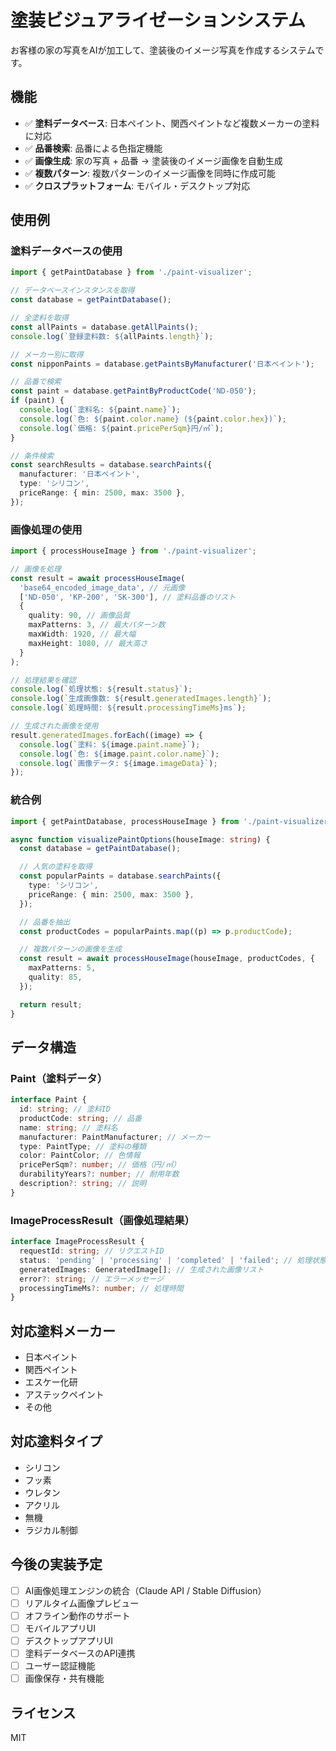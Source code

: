 # 塗装ビジュアライゼーションシステム

お客様の家の写真をAIが加工して、塗装後のイメージ写真を作成するシステムです。

## 機能

- ✅ **塗料データベース**: 日本ペイント、関西ペイントなど複数メーカーの塗料に対応
- ✅ **品番検索**: 品番による色指定機能
- ✅ **画像生成**: 家の写真 + 品番 → 塗装後のイメージ画像を自動生成
- ✅ **複数パターン**: 複数パターンのイメージ画像を同時に作成可能
- ✅ **クロスプラットフォーム**: モバイル・デスクトップ対応

## 使用例

### 塗料データベースの使用

```typescript
import { getPaintDatabase } from './paint-visualizer';

// データベースインスタンスを取得
const database = getPaintDatabase();

// 全塗料を取得
const allPaints = database.getAllPaints();
console.log(`登録塗料数: ${allPaints.length}`);

// メーカー別に取得
const nipponPaints = database.getPaintsByManufacturer('日本ペイント');

// 品番で検索
const paint = database.getPaintByProductCode('ND-050');
if (paint) {
  console.log(`塗料名: ${paint.name}`);
  console.log(`色: ${paint.color.name} (${paint.color.hex})`);
  console.log(`価格: ${paint.pricePerSqm}円/㎡`);
}

// 条件検索
const searchResults = database.searchPaints({
  manufacturer: '日本ペイント',
  type: 'シリコン',
  priceRange: { min: 2500, max: 3500 },
});
```

### 画像処理の使用

```typescript
import { processHouseImage } from './paint-visualizer';

// 画像を処理
const result = await processHouseImage(
  'base64_encoded_image_data', // 元画像
  ['ND-050', 'KP-200', 'SK-300'], // 塗料品番のリスト
  {
    quality: 90, // 画像品質
    maxPatterns: 3, // 最大パターン数
    maxWidth: 1920, // 最大幅
    maxHeight: 1080, // 最大高さ
  }
);

// 処理結果を確認
console.log(`処理状態: ${result.status}`);
console.log(`生成画像数: ${result.generatedImages.length}`);
console.log(`処理時間: ${result.processingTimeMs}ms`);

// 生成された画像を使用
result.generatedImages.forEach((image) => {
  console.log(`塗料: ${image.paint.name}`);
  console.log(`色: ${image.paint.color.name}`);
  console.log(`画像データ: ${image.imageData}`);
});
```

### 統合例

```typescript
import { getPaintDatabase, processHouseImage } from './paint-visualizer';

async function visualizePaintOptions(houseImage: string) {
  const database = getPaintDatabase();

  // 人気の塗料を取得
  const popularPaints = database.searchPaints({
    type: 'シリコン',
    priceRange: { min: 2500, max: 3500 },
  });

  // 品番を抽出
  const productCodes = popularPaints.map((p) => p.productCode);

  // 複数パターンの画像を生成
  const result = await processHouseImage(houseImage, productCodes, {
    maxPatterns: 5,
    quality: 85,
  });

  return result;
}
```

## データ構造

### Paint（塗料データ）

```typescript
interface Paint {
  id: string; // 塗料ID
  productCode: string; // 品番
  name: string; // 塗料名
  manufacturer: PaintManufacturer; // メーカー
  type: PaintType; // 塗料の種類
  color: PaintColor; // 色情報
  pricePerSqm?: number; // 価格（円/㎡）
  durabilityYears?: number; // 耐用年数
  description?: string; // 説明
}
```

### ImageProcessResult（画像処理結果）

```typescript
interface ImageProcessResult {
  requestId: string; // リクエストID
  status: 'pending' | 'processing' | 'completed' | 'failed'; // 処理状態
  generatedImages: GeneratedImage[]; // 生成された画像リスト
  error?: string; // エラーメッセージ
  processingTimeMs?: number; // 処理時間
}
```

## 対応塗料メーカー

- 日本ペイント
- 関西ペイント
- エスケー化研
- アステックペイント
- その他

## 対応塗料タイプ

- シリコン
- フッ素
- ウレタン
- アクリル
- 無機
- ラジカル制御

## 今後の実装予定

- [ ] AI画像処理エンジンの統合（Claude API / Stable Diffusion）
- [ ] リアルタイム画像プレビュー
- [ ] オフライン動作のサポート
- [ ] モバイルアプリUI
- [ ] デスクトップアプリUI
- [ ] 塗料データベースのAPI連携
- [ ] ユーザー認証機能
- [ ] 画像保存・共有機能

## ライセンス

MIT
